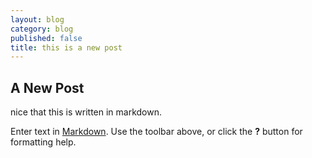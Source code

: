 ```yaml
---
layout: blog
category: blog
published: false
title: this is a new post
---
```


## A New Post

nice that this is written in markdown.

Enter text in [Markdown](http://daringfireball.net/projects/markdown/). Use the toolbar above, or click the **?** button for formatting help.


